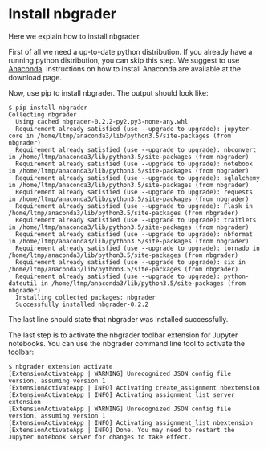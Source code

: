 Install nbgrader
================

Here we explain how to install nbgrader.

First of all we need a up-to-date python distribution. If you already have a
running python distribution, you can skip this step. We suggest to use
[Anaconda](https://www.continuum.io/downloads). Instructions on how to
install Anaconda are available at the download page.

Now, use pip to install nbgrader. The output should look like:
```
$ pip install nbgrader
Collecting nbgrader
  Using cached nbgrader-0.2.2-py2.py3-none-any.whl
  Requirement already satisfied (use --upgrade to upgrade): jupyter-core in /home/ltmp/anaconda3/lib/python3.5/site-packages (from nbgrader)
  Requirement already satisfied (use --upgrade to upgrade): nbconvert in /home/ltmp/anaconda3/lib/python3.5/site-packages (from nbgrader)
  Requirement already satisfied (use --upgrade to upgrade): notebook in /home/ltmp/anaconda3/lib/python3.5/site-packages (from nbgrader)
  Requirement already satisfied (use --upgrade to upgrade): sqlalchemy in /home/ltmp/anaconda3/lib/python3.5/site-packages (from nbgrader)
  Requirement already satisfied (use --upgrade to upgrade): requests in /home/ltmp/anaconda3/lib/python3.5/site-packages (from nbgrader)
  Requirement already satisfied (use --upgrade to upgrade): Flask in /home/ltmp/anaconda3/lib/python3.5/site-packages (from nbgrader)
  Requirement already satisfied (use --upgrade to upgrade): traitlets in /home/ltmp/anaconda3/lib/python3.5/site-packages (from nbgrader)
  Requirement already satisfied (use --upgrade to upgrade): nbformat in /home/ltmp/anaconda3/lib/python3.5/site-packages (from nbgrader)
  Requirement already satisfied (use --upgrade to upgrade): tornado in /home/ltmp/anaconda3/lib/python3.5/site-packages (from nbgrader)
  Requirement already satisfied (use --upgrade to upgrade): six in /home/ltmp/anaconda3/lib/python3.5/site-packages (from nbgrader)
  Requirement already satisfied (use --upgrade to upgrade): python-dateutil in /home/ltmp/anaconda3/lib/python3.5/site-packages (from nbgrader)
  Installing collected packages: nbgrader
  Successfully installed nbgrader-0.2.2
```
The last line should state that nbgrader was installed successfully.

The last step is to activate the nbgrader toolbar extension for Jupyter
notebooks. You can use the nbgrader command line tool to activate the toolbar:
```
$ nbgrader extension activate
[ExtensionActivateApp | WARNING] Unrecognized JSON config file version, assuming version 1
[ExtensionActivateApp | INFO] Activating create_assignment nbextension
[ExtensionActivateApp | INFO] Activating assignment_list server extension
[ExtensionActivateApp | WARNING] Unrecognized JSON config file version, assuming version 1
[ExtensionActivateApp | INFO] Activating assignment_list nbextension
[ExtensionActivateApp | INFO] Done. You may need to restart the Jupyter notebook server for changes to take effect.
```
